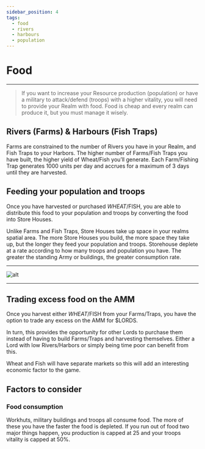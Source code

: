 ```yaml
---
sidebar_position: 4
tags:
  - food
  - rivers
  - harbours
  - population
---
```


# Food

---

> If you want to increase your Resource production (population) or have a military to attack/defend (troops) with a higher vitality, you will need to provide your Realm with food. Food is cheap and every realm can produce it, but you must manage it wisely.



## Rivers (Farms) & Harbours (Fish Traps)

Farms are constrained to the number of Rivers you have in your Realm, and Fish Traps to your Harbors. The higher number of Farms/Fish Traps you have built, the higher yield of Wheat/Fish you’ll generate. 
 Each Farm/Fishing Trap generates 1000 units per day and accrues for a maximum of 3 days until they are harvested. 

## Feeding your population and troops

Once you have harvested or purchased $WHEAT/$FISH, you are able to distribute this food to your population and troops by converting the food into Store Houses. 

Unlike Farms and Fish Traps, Store Houses take up space in your realms spatial area. The more Store Houses you build, the more space they take up, but the longer they feed your population and troops. Storehouse deplete at a rate according to how many troops and population you have. The greater the standing Army or buildings, the greater consumption rate.

---

![alt](/img/game/food-production.png)

---

## Trading excess food on the AMM

Once you harvest either $WHEAT/$FISH from your Farms/Traps, you have the option to trade any excess on the AMM for $LORDS.

In turn, this provides the opportunity for other Lords to purchase them instead of having to build Farms/Traps and harvesting themselves. Either a Lord with low Rivers/Harbors or simply being time poor can benefit from this. 

Wheat and Fish will have separate markets so this will add an interesting economic factor to the game.

## Factors to consider

### Food consumption
Workhuts, military buildings and troops all consume food. The more of these you have the faster the food is depleted. If you run out of food two major things happen, you production is capped at 25 and your troops vitality is capped at 50%.
